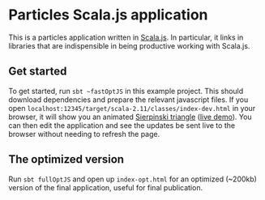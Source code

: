 # Particles Scala.js application

This is a particles application written in
[Scala.js](http://www.scala-js.org/). In particular, it links
in libraries that are indispensible in being productive working with Scala.js.

## Get started

To get started, run `sbt ~fastOptJS` in this example project. This should
download dependencies and prepare the relevant javascript files. If you open
`localhost:12345/target/scala-2.11/classes/index-dev.html` in your browser, it will show you an animated [Sierpinski
triangle](http://en.wikipedia.org/wiki/Sierpinski_triangle) ([live demo](http://lihaoyi.github.io/workbench-example-app/triangle.html)). You can then
edit the application and see the updates be sent live to the browser
without needing to refresh the page.

## The optimized version

Run `sbt fullOptJS` and open up `index-opt.html` for an optimized (~200kb) version
of the final application, useful for final publication.
